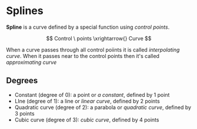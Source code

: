 # Splines

**Spline** is a curve defined by a special function using *control points*. 

$$
	Control \ points \xrightarrow{} Curve
$$

When a curve passes through all control poiints it is called *interpolating curve*. When it passes near to the control points then it's called *approximating curve*

## Degrees

- Constant (degree of 0): a point or *a constant*, defined by 1 point
- LIne (degree of 1): a line or *linear curve*, defined by 2 points
- Quadratic curve (degree of 2): a parabola or *quadratic curve*, defined by 3 points 
- Cubic curve (degree of 3): *cubic curve*, defined by 4 points

<!--
### Buzzworld
- Space curve
- Tesselation
- B-Spline

Surfaces

- Tensor product splines
- Subdivision surfaces
- Procedural surfaces
- Surfaces of revolution
- Sweep surfaces
- Bernstein basis
- Vector spaces
- Spline matrix
- Spline formulation
- De Castelaju construction
-->